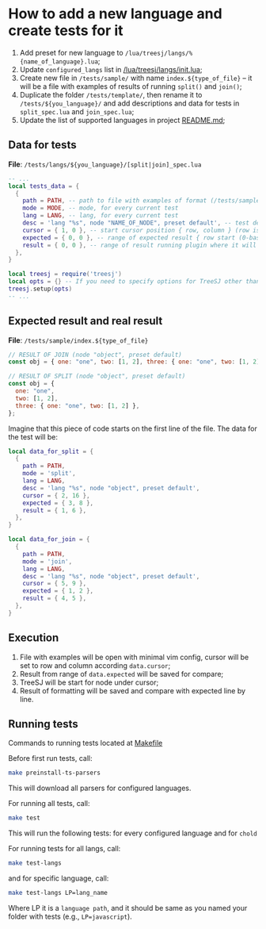 # How to add a new language and create tests for it

1. Add preset for new language to `/lua/treesj/langs/%{name_of_language}.lua`;
2. Update `configured_langs` list in [/lua/treesj/langs/init.lua](/lua/treesj/langs/init.lua);
3. Create new file in `/tests/sample/` with name `index.${type_of_file}` – it will be a file with examples of results of running `split()` and `join()`;
4. Duplicate the folder `/tests/template/`, then rename it to `/tests/${you_language}/` and add descriptions and data for tests in `split_spec.lua` and `join_spec.lua`;
5. Update the list of supported languages in project [README.md](/README.md);

## Data for tests

**File**: `/tests/langs/${you_language}/[split|join]_spec.lua`

```lua
-- ...
local tests_data = {
  {
    path = PATH, -- path to file with examples of format (/tests/sample/index.${type_of_file})
    mode = MODE, -- mode, for every current test
    lang = LANG, -- lang, for every current test
    desc = 'lang "%s", node "NAME_OF_NODE", preset default', -- test description
    cursor = { 1, 0 }, -- start cursor position { row, column } (row is 1-based index, column is 0-based)
    expected = { 0, 0 }, -- range of expected result { row start (0-based), row end (0-based, but not inclusive)}
    result = { 0, 0 }, -- range of result running plugin where it will placed { row start (0-based), row end (0-based, but not inclusive)}
  },
}

local treesj = require('treesj')
local opts = {} -- If you need to specify options for TreeSJ other than default, put it here.
treesj.setup(opts)
-- ...
```

## Expected result and real result

**File**: `/tests/sample/index.${type_of_file}`

```javascript
// RESULT OF JOIN (node "object", preset default)
const obj = { one: "one", two: [1, 2], three: { one: "one", two: [1, 2] } };

// RESULT OF SPLIT (node "object", preset default)
const obj = {
  one: "one",
  two: [1, 2],
  three: { one: "one", two: [1, 2] },
};
```

Imagine that this piece of code starts on the first line of the file. The data for the test will be:

```lua
local data_for_split = {
  {
    path = PATH,
    mode = 'split',
    lang = LANG,
    desc = 'lang "%s", node "object", preset default',
    cursor = { 2, 16 },
    expected = { 3, 8 },
    result = { 1, 6 },
  },
}

local data_for_join = {
  {
    path = PATH,
    mode = 'join',
    lang = LANG,
    desc = 'lang "%s", node "object", preset default',
    cursor = { 5, 9 },
    expected = { 1, 2 },
    result = { 4, 5 },
  },
}
```
## Execution

1. File with examples will be open with minimal vim config, cursor will be set to row and column according `data.cursor`;
2. Result from range of `data.expected` will be saved for compare;
3. TreeSJ will be start for node under cursor;
4. Result of formatting will be saved and compare with expected line by line.

## Running tests

Commands to running tests located at [Makefile](/Makefile)

Before first run tests, call:

```bash
make preinstall-ts-parsers
```

This will download all parsers for configured languages.

For running all tests, call:

```bash
make test
```

This will run the following tests: for every configured language and for `chold`

For running tests for all langs, call:

```bash
make test-langs
```

and for specific language, call:

```bash
make test-langs LP=lang_name
```

Where LP it is a `language path`, and it should be same as you named your
folder with tests (e.g., `LP=javascript`).
